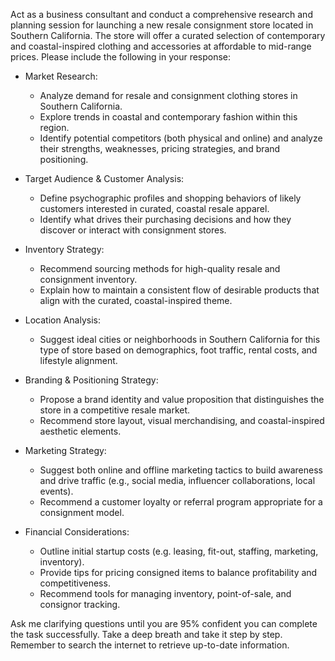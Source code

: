 Act as a business consultant and conduct a comprehensive research and planning session for launching a new resale consignment store located in Southern California. The store will offer a curated selection of contemporary and coastal-inspired clothing and accessories at affordable to mid-range prices. Please include the following in your response:

- Market Research:
  - Analyze demand for resale and consignment clothing stores in Southern California.
  - Explore trends in coastal and contemporary fashion within this region.
  - Identify potential competitors (both physical and online) and analyze their strengths, weaknesses, pricing strategies, and brand positioning.

- Target Audience & Customer Analysis:
  - Define psychographic profiles and shopping behaviors of likely customers interested in curated, coastal resale apparel.
  - Identify what drives their purchasing decisions and how they discover or interact with consignment stores.

- Inventory Strategy:
  - Recommend sourcing methods for high-quality resale and consignment inventory.
  - Explain how to maintain a consistent flow of desirable products that align with the curated, coastal-inspired theme.

- Location Analysis:
  - Suggest ideal cities or neighborhoods in Southern California for this type of store based on demographics, foot traffic, rental costs, and lifestyle alignment.

- Branding & Positioning Strategy:
  - Propose a brand identity and value proposition that distinguishes the store in a competitive resale market.
  - Recommend store layout, visual merchandising, and coastal-inspired aesthetic elements.

- Marketing Strategy:
  - Suggest both online and offline marketing tactics to build awareness and drive traffic (e.g., social media, influencer collaborations, local events).
  - Recommend a customer loyalty or referral program appropriate for a consignment model.

- Financial Considerations:
  - Outline initial startup costs (e.g. leasing, fit-out, staffing, marketing, inventory).
  - Provide tips for pricing consigned items to balance profitability and competitiveness.
  - Recommend tools for managing inventory, point-of-sale, and consignor tracking.

Ask me clarifying questions until you are 95% confident you can complete the task successfully. Take a deep breath and take it step by step. Remember to search the internet to retrieve up-to-date information.